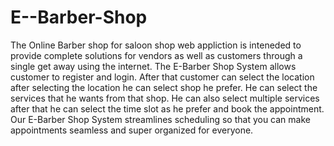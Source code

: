 # E--Barber-Shop
The Online Barber shop for saloon shop web appliction is inteneded to provide complete solutions for vendors as well as customers through a single get away using the internet. The E-Barber Shop System allows customer to register and login. After that customer can select the location after selecting the location he can select shop he prefer. He can select the services that he wants from that shop. He can also select multiple services after that he can select the time slot as he prefer and book the appointment. Our E-Barber Shop System streamlines scheduling so that you can make appointments seamless and super organized for everyone. 
